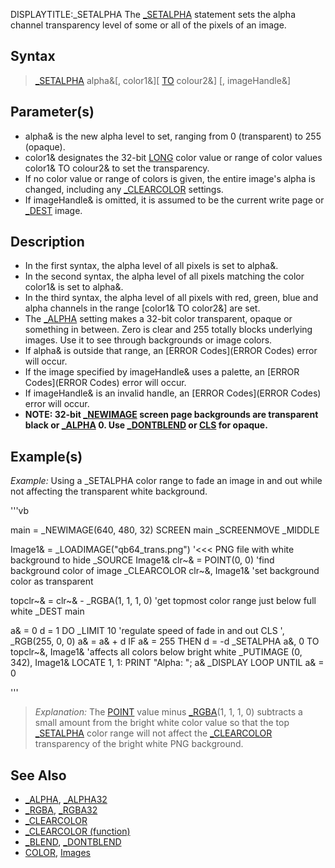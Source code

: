 DISPLAYTITLE:_SETALPHA
The [_SETALPHA](_SETALPHA) statement sets the alpha channel transparency level of some or all of the pixels of an image.


## Syntax

>  [_SETALPHA](_SETALPHA) alpha&[, color1&][ [TO](TO) colour2&] [, imageHandle&]


## Parameter(s)

* alpha& is the new alpha level to set, ranging from 0 (transparent) to 255 (opaque).
* color1& designates the 32-bit [LONG](LONG) color value or range of color values color1& TO colour2& to set the transparency. 
* If no color value or range of colors is given, the entire image's alpha is changed, including any [_CLEARCOLOR](_CLEARCOLOR) settings.
* If imageHandle& is omitted, it is assumed to be the current write page or [_DEST](_DEST) image.


## Description

* In the first syntax, the alpha level of all pixels is set to alpha&.
* In the second syntax, the alpha level of all pixels matching the color color1& is set to alpha&.
* In the third syntax, the alpha level of all pixels with red, green, blue and alpha channels in the range [color1& TO color2&] are set.
* The [_ALPHA](_ALPHA) setting makes a 32-bit color transparent, opaque or something in between. Zero is clear and 255 totally blocks underlying images. Use it to see through backgrounds or image colors.
* If alpha& is outside that range, an [ERROR Codes](ERROR Codes) error will occur.
* If the image specified by imageHandle& uses a palette, an [ERROR Codes](ERROR Codes) error will occur.
* If imageHandle& is an invalid handle, an [ERROR Codes](ERROR Codes) error will occur.
* **NOTE: 32-bit [_NEWIMAGE](_NEWIMAGE) screen page backgrounds are transparent black or [_ALPHA](_ALPHA) 0. Use [_DONTBLEND](_DONTBLEND) or [CLS](CLS) for opaque.**


## Example(s)

*Example:* Using a _SETALPHA color range to fade an image in and out while not affecting the transparent white background.

'''vb

main = _NEWIMAGE(640, 480, 32) 
SCREEN main
_SCREENMOVE _MIDDLE

Image1& = _LOADIMAGE("qb64_trans.png") '<<< PNG file with white background to hide
_SOURCE Image1&
clr~& = POINT(0, 0) 'find background color of image
_CLEARCOLOR clr~&, Image1& 'set background color as transparent

topclr~& = clr~& - _RGBA(1, 1, 1, 0)  'get topmost color range just below full white
_DEST main

a& = 0
d = 1
DO
  _LIMIT 10 'regulate speed of fade in and out
  CLS ', _RGB(255, 0, 0)
  a& = a& + d
  IF a& = 255 THEN d = -d
  _SETALPHA a&, 0 TO topclr~&, Image1& 'affects all colors below bright white
  _PUTIMAGE (0, 342), Image1& 
  LOCATE 1, 1: PRINT "Alpha: "; a&
  _DISPLAY
LOOP UNTIL a& = 0 

'''
>  *Explanation:* The [POINT](POINT) value minus [_RGBA](_RGBA)(1, 1, 1, 0) subtracts a small amount from the bright white color value so that the top [_SETALPHA](_SETALPHA) color range will not affect the [_CLEARCOLOR](_CLEARCOLOR) transparency of the bright white PNG background.


## See Also

* [_ALPHA](_ALPHA), [_ALPHA32](_ALPHA32)
* [_RGBA](_RGBA), [_RGBA32](_RGBA32)
* [_CLEARCOLOR](_CLEARCOLOR)
* [_CLEARCOLOR (function)](_CLEARCOLOR (function))
* [_BLEND](_BLEND), [_DONTBLEND](_DONTBLEND) 
* [COLOR](COLOR), [Images](Images)




